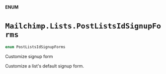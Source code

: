 **ENUM**

# `Mailchimp.Lists.PostListsIdSignupForms`

```swift
enum PostListsIdSignupForms
```

Customize signup form

Customize a list's default signup form.
